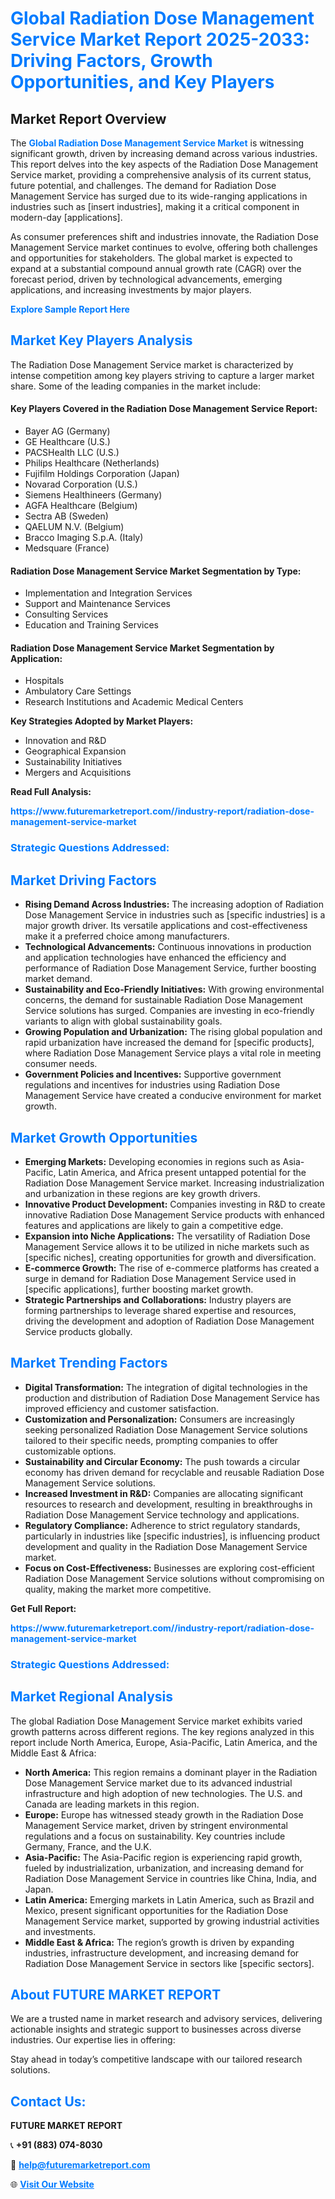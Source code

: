 <h1 style="color: #007BFF;">Global Radiation Dose Management Service Market Report 2025-2033: Driving Factors, Growth Opportunities, and Key Players</h1>

<section id="overview">
<h2>Market Report Overview</h2>
<p>The <a href="https://www.futuremarketreport.com//industry-report/radiation-dose-management-service-market" style="color: #007BFF; text-decoration: none;"><strong>Global Radiation Dose Management Service Market</strong></a> is witnessing significant growth, driven by increasing demand across various industries. This report delves into the key aspects of the Radiation Dose Management Service market, providing a comprehensive analysis of its current status, future potential, and challenges. The demand for Radiation Dose Management Service has surged due to its wide-ranging applications in industries such as [insert industries], making it a critical component in modern-day [applications].</p>
<p>As consumer preferences shift and industries innovate, the Radiation Dose Management Service market continues to evolve, offering both challenges and opportunities for stakeholders. The global market is expected to expand at a substantial compound annual growth rate (CAGR) over the forecast period, driven by technological advancements, emerging applications, and increasing investments by major players.</p>
</section>

<section id="overview">
<p><a href="https://www.futuremarketreport.com//request-sample/reportId=53920" style="color: #007BFF; text-decoration: none;"><strong>Explore Sample Report Here</strong></a></p>
</section>

<section id="key-players">
<h2 style="color: #007BFF;">Market Key Players Analysis</h2>
<p>The Radiation Dose Management Service market is characterized by intense competition among key players striving to capture a larger market share. Some of the leading companies in the market include:</p>
<h4>Key Players Covered in the Radiation Dose Management Service Report:</h4>
<ul><li>Bayer AG (Germany)</li><li>GE Healthcare (U.S.)</li><li>PACSHealth LLC (U.S.)</li><li>Philips Healthcare (Netherlands)</li><li>Fujifilm Holdings Corporation (Japan)</li><li>Novarad Corporation (U.S.)</li><li>Siemens Healthineers (Germany)</li><li>AGFA Healthcare (Belgium)</li><li>Sectra AB (Sweden)</li><li>QAELUM N.V. (Belgium)</li><li>Bracco Imaging S.p.A. (Italy)</li><li>Medsquare (France)</li></ul>
<h4>Radiation Dose Management Service Market Segmentation by Type:</h4>
<ul><li>Implementation and Integration Services</li><li>Support and Maintenance Services</li><li>Consulting Services</li><li>Education and Training Services</li></ul>

<h4>Radiation Dose Management Service Market Segmentation by Application:</h4>
<ul><li>Hospitals</li><li>Ambulatory Care Settings</li><li>Research Institutions and Academic Medical Centers</li></ul>
<p><strong>Key Strategies Adopted by Market Players:</strong></p>
<ul>
<li>Innovation and R&D</li>
<li>Geographical Expansion</li>
<li>Sustainability Initiatives</li>
<li>Mergers and Acquisitions</li>
</ul>
</section>

<section>
<p><strong>Read Full Analysis: </strong></p><a href="https://www.futuremarketreport.com//industry-report/radiation-dose-management-service-market" style="color: #007BFF; text-decoration: none;"><strong>https://www.futuremarketreport.com//industry-report/radiation-dose-management-service-market</strong></a>
<h3 style="color: #007BFF;">Strategic Questions Addressed:</h3>
</section>

<section id="driving-factors">
<h2 style="color: #007BFF;">Market Driving Factors</h2>
<ul>
<li><strong>Rising Demand Across Industries:</strong> The increasing adoption of Radiation Dose Management Service in industries such as [specific industries] is a major growth driver. Its versatile applications and cost-effectiveness make it a preferred choice among manufacturers.</li>
<li><strong>Technological Advancements:</strong> Continuous innovations in production and application technologies have enhanced the efficiency and performance of Radiation Dose Management Service, further boosting market demand.</li>
<li><strong>Sustainability and Eco-Friendly Initiatives:</strong> With growing environmental concerns, the demand for sustainable Radiation Dose Management Service solutions has surged. Companies are investing in eco-friendly variants to align with global sustainability goals.</li>
<li><strong>Growing Population and Urbanization:</strong> The rising global population and rapid urbanization have increased the demand for [specific products], where Radiation Dose Management Service plays a vital role in meeting consumer needs.</li>
<li><strong>Government Policies and Incentives:</strong> Supportive government regulations and incentives for industries using Radiation Dose Management Service have created a conducive environment for market growth.</li>
</ul>
</section>

<section id="growth-opportunities">
<h2 style="color: #007BFF;">Market Growth Opportunities</h2>
<ul>
<li><strong>Emerging Markets:</strong> Developing economies in regions such as Asia-Pacific, Latin America, and Africa present untapped potential for the Radiation Dose Management Service market. Increasing industrialization and urbanization in these regions are key growth drivers.</li>
<li><strong>Innovative Product Development:</strong> Companies investing in R&D to create innovative Radiation Dose Management Service products with enhanced features and applications are likely to gain a competitive edge.</li>
<li><strong>Expansion into Niche Applications:</strong> The versatility of Radiation Dose Management Service allows it to be utilized in niche markets such as [specific niches], creating opportunities for growth and diversification.</li>
<li><strong>E-commerce Growth:</strong> The rise of e-commerce platforms has created a surge in demand for Radiation Dose Management Service used in [specific applications], further boosting market growth.</li>
<li><strong>Strategic Partnerships and Collaborations:</strong> Industry players are forming partnerships to leverage shared expertise and resources, driving the development and adoption of Radiation Dose Management Service products globally.</li>
</ul>
</section>

<section id="trending-factors">
<h2 style="color: #007BFF;">Market Trending Factors</h2>
<ul>
<li><strong>Digital Transformation:</strong> The integration of digital technologies in the production and distribution of Radiation Dose Management Service has improved efficiency and customer satisfaction.</li>
<li><strong>Customization and Personalization:</strong> Consumers are increasingly seeking personalized Radiation Dose Management Service solutions tailored to their specific needs, prompting companies to offer customizable options.</li>
<li><strong>Sustainability and Circular Economy:</strong> The push towards a circular economy has driven demand for recyclable and reusable Radiation Dose Management Service solutions.</li>
<li><strong>Increased Investment in R&D:</strong> Companies are allocating significant resources to research and development, resulting in breakthroughs in Radiation Dose Management Service technology and applications.</li>
<li><strong>Regulatory Compliance:</strong> Adherence to strict regulatory standards, particularly in industries like [specific industries], is influencing product development and quality in the Radiation Dose Management Service market.</li>
<li><strong>Focus on Cost-Effectiveness:</strong> Businesses are exploring cost-efficient Radiation Dose Management Service solutions without compromising on quality, making the market more competitive.</li>
</ul>
</section>

<section>
<p><strong>Get Full Report: </strong></p><a href="https://www.futuremarketreport.com//industry-report/radiation-dose-management-service-market" style="color: #007BFF; text-decoration: none;"><strong>https://www.futuremarketreport.com//industry-report/radiation-dose-management-service-market</strong></a>
<h3 style="color: #007BFF;">Strategic Questions Addressed:</h3>
</section>


<section id="regional-analysis">
<h2 style="color: #007BFF;">Market Regional Analysis</h2>
<p>The global Radiation Dose Management Service market exhibits varied growth patterns across different regions. The key regions analyzed in this report include North America, Europe, Asia-Pacific, Latin America, and the Middle East & Africa:</p>
<ul>
<li><strong>North America:</strong> This region remains a dominant player in the Radiation Dose Management Service market due to its advanced industrial infrastructure and high adoption of new technologies. The U.S. and Canada are leading markets in this region.</li>
<li><strong>Europe:</strong> Europe has witnessed steady growth in the Radiation Dose Management Service market, driven by stringent environmental regulations and a focus on sustainability. Key countries include Germany, France, and the U.K.</li>
<li><strong>Asia-Pacific:</strong> The Asia-Pacific region is experiencing rapid growth, fueled by industrialization, urbanization, and increasing demand for Radiation Dose Management Service in countries like China, India, and Japan.</li>
<li><strong>Latin America:</strong> Emerging markets in Latin America, such as Brazil and Mexico, present significant opportunities for the Radiation Dose Management Service market, supported by growing industrial activities and investments.</li>
<li><strong>Middle East & Africa:</strong> The region’s growth is driven by expanding industries, infrastructure development, and increasing demand for Radiation Dose Management Service in sectors like [specific sectors].</li>
</ul>
</section>

<footer>
<h2 style="color: #007BFF;">About FUTURE MARKET REPORT</h2>
<p>We are a trusted name in market research and advisory services, delivering actionable insights and strategic support to businesses across diverse industries. Our expertise lies in offering:</p>

<p>Stay ahead in today’s competitive landscape with our tailored research solutions.</p>

<h2 style="color: #007BFF;">Contact Us:</h2>
<p><strong>FUTURE MARKET REPORT</strong></p>
<p>📞 <strong>+91 (883) 074-8030</strong></p>
<p>📧 <strong><a href="mailto:help@futuremarketreport.com" style="color: #007BFF;">help@futuremarketreport.com</a></strong></p>
<p>🌐 <strong><a href="https://www.futuremarketreport.com/" style="color: #007BFF;">Visit Our Website</a></strong></p>
</footer>